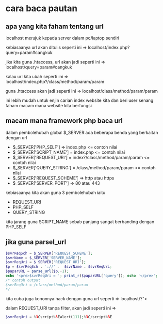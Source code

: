 # cara baca pautan

## apa yang kita faham tentang url
localhost merujuk kepada server dalam pc/laptop sendiri

kebiasaanya url akan ditulis seperti ini => localhost/index.php?query=param#cangkuk

jika kita guna .htaccess, url akan jadi seperti ini => localhost/query=param#cangkuk

kalau url kita ubah seperti ini => localhost/index.php?/class/method/param/param

guna .htaccess akan jadi seperti ini => localhost/class/method/param/param

ini lebih mudah untuk enjin carian index website kita dan beri user senang faham macam mana website kita berfungsi

## macam mana framework php baca url

dalam pembolehubah global $_SERVER ada beberapa benda yang berkaitan dengan url

* $_SERVER['PHP_SELF'] => index.php <= contoh nilai 
* $_SERVER['SCRIPT_NAME'] = index.php <= contoh nilai 
* $_SERVER['REQUEST_URI'] = index?/class/method/param/param  <= contoh nilai 
* $_SERVER['QUERY_STRING'] = /class/method/param/param  <= contoh nilai 
* $_SERVER['REQUEST_SCHEME'] => http atau https
* $_SERVER['SERVER_PORT'] => 80 atau 443

kebiasaanya kita akan guna 3 pembolehubah iaitu 
* REQUEST_URI
* PHP_SELF
* QUERY_STRING

kita jarang guna SCRIPT_NAME sebab panjang sangat berbanding dengan PHP_SELF

## jika guna parsel_url
```php
$svrReqSch = $_SERVER['REQUEST_SCHEME'];
$svrName = $_SERVER['SERVER_NAME'];
$svrReqUri = $_SERVER['REQUEST_URI'];
$p = $svrReqSch . '://' .  $svrName . $svrReqUri;
$paparURL = parse_url($p,-1);
echo '<pre>$svrReqUri = '; print_r($paparURL['query']); echo '</pre>';
/* contoh output 
$svrReqUri = /class/method/param/param
*/
```

kita cuba juga kononnya hack dengan guna url seperti => localhost/?"><script>alert(111);</script>

dalam REQUEST_URI tanpa filter, akan jadi seperti ini => 
```php
$svrReqUri = %3Cscript%3Ealert(111);%3C/script%3E
```
